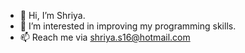 - 👋 Hi, I’m Shriya. 
- 👀 I’m interested in improving my programming skills. 
- 📫 Reach me via shriya.s16@hotmail.com 

<!---
ShriyaSami/ShriyaSami is a ✨ special ✨ repository because its `README.md` (this file) appears on your GitHub profile.
You can click the Preview link to take a look at your changes.
--->
